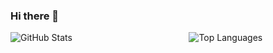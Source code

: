 ### Hi there 👋

<style>
	.infographic {
		display: flex;
		flex-direction: row;
		align-items: center;
		justify-content: space-between;
		width: 80%;
		gap: 20px;
	}
</style>

<section class='infographic'>
	<img src='https://github-readme-stats.vercel.app/api?username=krushilnaik&count_private=true&show_icons=true&hide=prs&include_all_commits=true&theme=dracula' alt='GitHub Stats'>
	<img src='https://github-readme-stats.vercel.app/api/top-langs/?username=krushilnaik&hide=TeX&theme=dracula' alt='Top Languages'>
</section>

<!--
**krushilnaik/krushilnaik** is a ✨ _special_ ✨ repository because its `README.md` (this file) appears on your GitHub profile.

Here are some ideas to get you started:

- 🔭 I’m currently working on ...
- 🌱 I’m currently learning ...
- 👯 I’m looking to collaborate on ...
- 🤔 I’m looking for help with ...
- 💬 Ask me about ...
- 📫 How to reach me: ...
- 😄 Pronouns: ...
- ⚡ Fun fact: ...
-->
